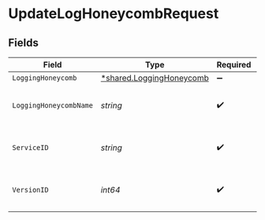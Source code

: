 # UpdateLogHoneycombRequest


## Fields

| Field                                                               | Type                                                                | Required                                                            | Description                                                         | Example                                                             |
| ------------------------------------------------------------------- | ------------------------------------------------------------------- | ------------------------------------------------------------------- | ------------------------------------------------------------------- | ------------------------------------------------------------------- |
| `LoggingHoneycomb`                                                  | [*shared.LoggingHoneycomb](../../models/shared/logginghoneycomb.md) | :heavy_minus_sign:                                                  | N/A                                                                 |                                                                     |
| `LoggingHoneycombName`                                              | *string*                                                            | :heavy_check_mark:                                                  | The name for the real-time logging configuration.                   | test-log-endpoint                                                   |
| `ServiceID`                                                         | *string*                                                            | :heavy_check_mark:                                                  | Alphanumeric string identifying the service.                        | SU1Z0isxPaozGVKXdv0eY                                               |
| `VersionID`                                                         | *int64*                                                             | :heavy_check_mark:                                                  | Integer identifying a service version.                              | 1                                                                   |